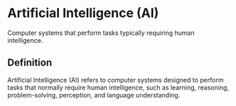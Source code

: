 # Artificial Intelligence (AI)

Computer systems that perform tasks typically requiring human intelligence.

## Definition
Artificial Intelligence (AI) refers to computer systems designed to perform tasks that normally require human intelligence, such as learning, reasoning, problem-solving, perception, and language understanding.
